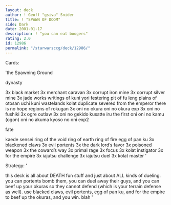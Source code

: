 ```yaml
---
layout: deck
author: ! Geoff "gsiva" Snider
title: ! "SPAWN OF DOOM"
side: Dark
date: 2001-01-17
description: ! "you can eat boogers"
rating: 2.0
id: 12986
permalink: "/starwarsccg/deck/12986/"
---
```

Cards: 

'the Spawning Ground

dynasty

3x black market
3x merchant caravan
3x corrupt iron mine
3x corrupt silver mine
3x jade works
writings of kuni yori
festering pit of fu leng
plains of otosan uchi
kuni wastelands
kolat duplicate
severed from the emperor
there is no hope
regions of rokugan
3x oni no okura
oni no okura exp
3x oni no fushiki
3x ogre outlaw
3x oni no gekido
kusatte iru
the first oni
oni no kamu (ogon)
oni no akuma
kyoso no oni exp2

fate

kaede sensei
ring of the void
ring of earth
ring of fire
egg of pan ku
3x blackened claws
3x evil portents
3x the dark lord’s favor
3x poisoned weapon
3x the coward’s way
3x primal rage
3x focus
3x kolat instigator
3x for the empire
3x iajutsu challenge
3x iajutsu duel
3x kolat master
'

Strategy: '

this deck is all about DEATH  fun stuff and just about ALL kinds of dueling.  you can portents bomb them, you can duel away their guys, and you can beef up your okuras so they cannot defend (which is your terrain defense as well).  use blacked claws, evil portents, egg of pan ku, and for the empire to beef up the okuras, and you win.  blah '
